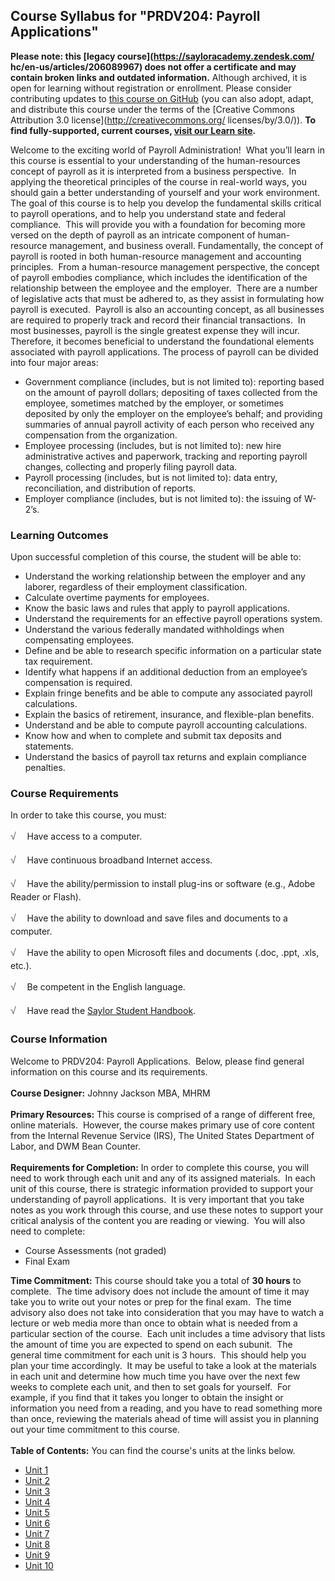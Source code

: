 Course Syllabus for "PRDV204: Payroll Applications"
---------------------------------------------------

**Please note: this [legacy course](https://sayloracademy.zendesk.com/
hc/en-us/articles/206089967) does not offer a certificate and may contain 
broken links and outdated information.** Although archived, it is open 
for learning without registration or enrollment. Please consider contributing 
updates to [this course on GitHub](https://github.com/saylordotorg/course_prdv204) 
(you can also adopt, adapt, and distribute this course under the terms of 
the [Creative Commons Attribution 3.0 license](http://creativecommons.org/
licenses/by/3.0/)). **To find fully-supported, current courses, [visit our 
Learn site](https://learn.saylor.org).**

Welcome to the exciting world of Payroll Administration!  What you’ll
learn in this course is essential to your understanding of the
human-resources concept of payroll as it is interpreted from a business
perspective.  In applying the theoretical principles of the course in
real-world ways, you should gain a better understanding of yourself and
your work environment.  The goal of this course is to help you develop
the fundamental skills critical to payroll operations, and to help you
understand state and federal compliance.  This will provide you with a
foundation for becoming more versed on the depth of payroll as an
intricate component of human-resource management, and business overall.
Fundamentally, the concept of payroll is rooted in both human-resource
management and accounting principles.  From a human-resource management
perspective, the concept of payroll embodies compliance, which includes
the identification of the relationship between the employee and the
employer.  There are a number of legislative acts that must be adhered
to, as they assist in formulating how payroll is executed.  Payroll is
also an accounting concept, as all businesses are required to properly
track and record their financial transactions.  In most businesses,
payroll is the single greatest expense they will incur.  Therefore, it
becomes beneficial to understand the foundational elements associated
with payroll applications. The process of payroll can be divided into
four major areas:
-   Government compliance (includes, but is not limited to): reporting
    based on the amount of payroll dollars; depositing of taxes
    collected from the employee, sometimes matched by the employer, or
    sometimes deposited by only the employer on the employee’s behalf;
    and providing summaries of annual payroll activity of each person
    who received any compensation from the organization.
-   Employee processing (includes, but is not limited to): new hire
    administrative actives and paperwork, tracking and reporting payroll
    changes, collecting and properly filing payroll data.
-   Payroll processing (includes, but is not limited to): data entry,
    reconciliation, and distribution of reports.
-   Employer compliance (includes, but is not limited to): the issuing
    of W-2’s.

### Learning Outcomes

Upon successful completion of this course, the student will be able to:

-   Understand the working relationship between the employer and any
    laborer, regardless of their employment classification. 
-   Calculate overtime payments for employees. 
-   Know the basic laws and rules that apply to payroll applications.
-   Understand the requirements for an effective payroll operations
    system. 
-   Understand the various federally mandated withholdings when
    compensating employees. 
-   Define and be able to research specific information on a particular
    state tax requirement. 
-   Identify what happens if an additional deduction from an employee’s
    compensation is required. 
-   Explain fringe benefits and be able to compute any associated
    payroll calculations.
-   Explain the basics of retirement, insurance, and flexible-plan
    benefits. 
-   Understand and be able to compute payroll accounting calculations.
-   Know how and when to complete and submit tax deposits and
    statements. 
-   Understand the basics of payroll tax returns and explain compliance
    penalties.  

### Course Requirements

In order to take this course, you must:  
  
 <span
style="color: rgb(85, 85, 85); font-family: 'Myriad Pro', 'Gill Sans', 'Gill Sans MT', Calibri, sans-serif; font-size: 16px; line-height: 24px; -webkit-text-size-adjust: none; ">√
   </span>Have access to a computer.  
  
 <span
style="color: rgb(85, 85, 85); font-family: 'Myriad Pro', 'Gill Sans', 'Gill Sans MT', Calibri, sans-serif; font-size: 16px; line-height: 24px; -webkit-text-size-adjust: none; ">√
   </span>Have continuous broadband Internet access.  
  
 <span
style="color: rgb(85, 85, 85); font-family: 'Myriad Pro', 'Gill Sans', 'Gill Sans MT', Calibri, sans-serif; font-size: 16px; line-height: 24px; -webkit-text-size-adjust: none; ">√
   </span>Have the ability/permission to install plug-ins or software
(e.g., Adobe Reader or Flash).  
  
 <span
style="color: rgb(85, 85, 85); font-family: 'Myriad Pro', 'Gill Sans', 'Gill Sans MT', Calibri, sans-serif; font-size: 16px; line-height: 24px; -webkit-text-size-adjust: none; ">√
   </span>Have the ability to download and save files and documents to a
computer.  
  
 <span
style="color: rgb(85, 85, 85); font-family: 'Myriad Pro', 'Gill Sans', 'Gill Sans MT', Calibri, sans-serif; font-size: 16px; line-height: 24px; -webkit-text-size-adjust: none; ">√
   </span>Have the ability to open Microsoft files and documents (.doc,
.ppt, .xls, etc.).  
  
 <span
style="color: rgb(85, 85, 85); font-family: 'Myriad Pro', 'Gill Sans', 'Gill Sans MT', Calibri, sans-serif; font-size: 16px; line-height: 24px; -webkit-text-size-adjust: none; ">√
   </span>Be competent in the English language.  
  
 <span
style="color: rgb(85, 85, 85); font-family: 'Myriad Pro', 'Gill Sans', 'Gill Sans MT', Calibri, sans-serif; font-size: 16px; line-height: 24px; -webkit-text-size-adjust: none; ">√
   </span>Have read the [Saylor Student
Handbook](http://www.saylor.org/site/wp-content/uploads/2012/05/Saylor-StudentHandbook.pdf).

### Course Information

Welcome to PRDV204: Payroll Applications.  Below, please find general
information on this course and its requirements.  
    
 **Course Designer:** Johnny Jackson MBA, MHRM  
    
 **Primary Resources:** This course is comprised of a range of different
free, online materials.  However, the course makes primary use of core
content from the Internal Revenue Service (IRS), The United States
Department of Labor, and DWM Bean Counter.      
    
 **Requirements for Completion:** In order to complete this course, you
will need to work through each unit and any of its assigned materials. 
In each unit of this course, there is strategic information provided to
support your understanding of payroll applications.  It is very
important that you take notes as you work through this course, and use
these notes to support your critical analysis of the content you are
reading or viewing.  You will also need to complete:  

-   Course Assessments (not graded)
-   Final Exam

**Time Commitment:** This course should take you a total of **30 hours**
to complete.  The time advisory does not include the amount of time it
may take you to write out your notes or prep for the final exam.  The
time advisory also does not take into consideration that you may have to
watch a lecture or web media more than once to obtain what is needed
from a particular section of the course.  Each unit includes a time
advisory that lists the amount of time you are expected to spend on each
subunit.  The general time commitment for each unit is 3 hours.  This
should help you plan your time accordingly.  It may be useful to take a
look at the materials in each unit and determine how much time you have
over the next few weeks to complete each unit, and then to set goals for
yourself.  For example, if you find that it takes you longer to obtain
the insight or information you need from a reading, and you have to read
something more than once, reviewing the materials ahead of time will
assist you in planning out your time commitment to this course.  
    
**Table of Contents:** You can find the course's units at the links below.

- [Unit 1](https://legacy.saylor.org/prdv204/Unit01/)
- [Unit 2](https://legacy.saylor.org/prdv204/Unit02/)
- [Unit 3](https://legacy.saylor.org/prdv204/Unit03/)
- [Unit 4](https://legacy.saylor.org/prdv204/Unit04/)
- [Unit 5](https://legacy.saylor.org/prdv204/Unit05/)
- [Unit 6](https://legacy.saylor.org/prdv204/Unit06/)
- [Unit 7](https://legacy.saylor.org/prdv204/Unit07/)
- [Unit 8](https://legacy.saylor.org/prdv204/Unit08/)
- [Unit 9](https://legacy.saylor.org/prdv204/Unit09/)
- [Unit 10](https://legacy.saylor.org/prdv204/Unit10/)
